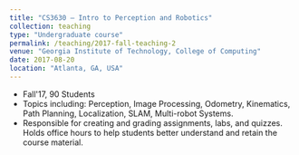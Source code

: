```yaml
---
title: "CS3630 – Intro to Perception and Robotics"
collection: teaching
type: "Undergraduate course"
permalink: /teaching/2017-fall-teaching-2
venue: "Georgia Institute of Technology, College of Computing"
date: 2017-08-20
location: "Atlanta, GA, USA"
---
```


* Fall'17, 90 Students
* Topics including: Perception, Image Processing, Odometry, Kinematics, Path Planning, Localization, SLAM, Multi-robot Systems.
* Responsible for creating and grading assignments, labs, and quizzes. Holds office hours to help students better understand and retain the course material.
